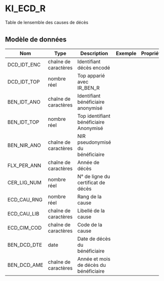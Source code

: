 # KI_ECD_R

Table de lensemble des causes de décès


## Modèle de données

|Nom|Type|Description|Exemple|Propriétés|
|-|-|-|-|-|
|DCD_IDT_ENC|chaîne de caractères|Identifiant décès encodé|||
|DCD_IDT_TOP|nombre réel|Top apparié avec IR_BEN_R|||
|BEN_IDT_ANO|chaîne de caractères|Identifiant bénéficiaire anonymisé|||
|BEN_IDT_TOP|nombre réel|Top identifiant bénéficiaire Anonymisé|||
|BEN_NIR_ANO|chaîne de caractères|NIR pseudonymisé du bénéficiaire|||
|FLX_PER_ANN|chaîne de caractères|Année de décès|||
|CER_LIG_NUM|nombre réel|N° de ligne du certificat de décès|||
|ECD_CAU_RNG|nombre réel|Rang de la cause|||
|ECD_CAU_LIB|chaîne de caractères|Libellé de la cause|||
|ECD_CIM_COD|chaîne de caractères|Code de la cause|||
|BEN_DCD_DTE|date|Date de décès du bénéficiaire|||
|BEN_DCD_AME|chaîne de caractères|Année et mois de décès du bénéficiaire|||
